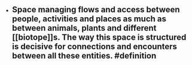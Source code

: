- Space managing flows and access between people, activities and places as much as between animals, plants and different [[biotope]]s. The way this space is structured is decisive for connections and encounters between all these entities. #definition
	-